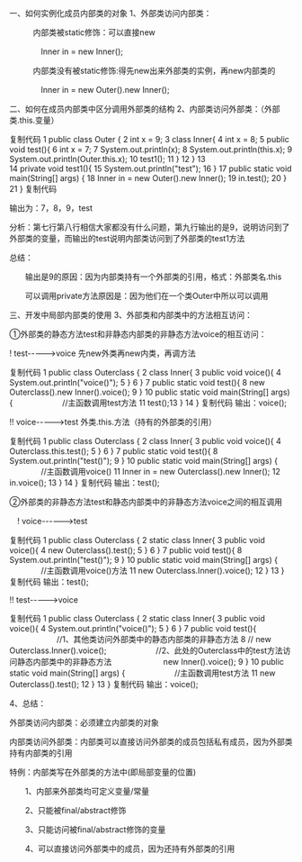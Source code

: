 一、如何实例化成员内部类的对象
1、外部类访问内部类：

　　　内部类被static修饰：可以直接new

　　　　Inner in = new Inner();

　　　内部类没有被static修饰:得先new出来外部类的实例，再new内部类的

　　　　Inner in = new Outer().new Inner();

二、如何在成员内部类中区分调用外部类的结构
2、内部类访问外部类：（外部类.this.变量）

 

复制代码
 1 public class Outer {
 2     int x = 9;
 3     class Inner{
 4         int x = 8;
 5         public void test(){
 6             int x = 7;
 7             System.out.println(x);
 8             System.out.println(this.x);
 9             System.out.println(Outer.this.x);
10             test1();
11         }
12     }
13     
14     private void test1(){
15         System.out.println("test");
16     }
17     public static void main(String[] args) {
18         Inner in = new Outer().new Inner();
19         in.test();
20     }
21 }
复制代码
 

 

 

输出为：7，8，9，test

分析：第七行第八行相信大家都没有什么问题，第九行输出的是9，说明访问到了外部类的变量，而输出的test说明内部类访问到了外部类的test1方法

总结：

　　输出是9的原因：因为内部类持有一个外部类的引用，格式：外部类名.this

　　可以调用private方法原因是：因为他们在一个类Outer中所以可以调用

三、开发中局部内部类的使用
3、外部类和内部类中的方法相互访问：

①外部类的静态方法test和非静态内部类的非静态方法voice的相互访问：

   !  test----->voice       先new外类再new内类，再调方法

复制代码
 1 public class Outerclass {
 2     class Inner{
 3         public void voice(){
 4             System.out.println("voice()");
 5         }
 6     }
 7     public static void test(){
 8         new Outerclass().new Inner().voice();
 9     }
10     public static void main(String[] args) {
　　　　　　//主函数调用test方法
11        test();13     }
14 }
复制代码
输出：voice();

   !!  voice----->test        外类.this.方法（持有的外部类的引用）

复制代码
 1 public class Outerclass {
 2     class Inner{
 3         public void voice(){
 4             Outerclass.this.test();
 5         }
 6     }
 7     public static void test(){
 8         System.out.println("test()");
 9     }
10     public static void main(String[] args) {
　　　　//主函数调用voice()
11         Inner in = new Outerclass().new Inner();
12         in.voice();
13     }
14 }
复制代码
 输出：test();

  ②外部类的非静态方法test和静态内部类中的非静态方法voice之间的相互调用

　! voice------>test

复制代码
 1 public class Outerclass {
 2     static class Inner{
 3         public void voice(){
 4             new Outerclass().test();
 5         }
 6     }
 7     public void test(){
 8         System.out.println("test()");
 9     }
10     public static void main(String[] args) {
　　　　//主函数调用voice()方法
11         new Outerclass.Inner().voice();
12     }
13 }
复制代码
输出：test();

!!  test----->voice

复制代码
 1 public class Outerclass {
 2     static class Inner{
 3         public void voice(){
 4             System.out.println("voice()");
 5         }
 6     }
 7     public void test(){
　　　　　　//1、其他类访问外部类中的静态内部类的非静态方法
 8        // new Outerclass.Inner().voice();
　　　　　　//2、此处的Outerclass中的test方法访问静态内部类中的非静态方法
　　　　　　 new Inner().voice();
 9     }
10     public static void main(String[] args) {
　　　　　　//主函数调用test方法
11         new Outerclass().test();
12     }
13 }
复制代码
输出：voice();

 

4、总结：

外部类访问内部类：必须建立内部类的对象

内部类访问外部类：内部类可以直接访问外部类的成员包括私有成员，因为外部类持有内部类的引用

 

特例：内部类写在外部类的方法中(即局部变量的位置)

　　1、内部来外部类均可定义变量/常量

　　2、只能被final/abstract修饰

　　3、只能访问被final/abstract修饰的变量

　　4、可以直接访问外部类中的成员，因为还持有外部类的引用




